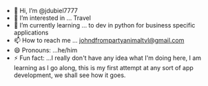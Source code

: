 - 👋 Hi, I’m @jdubiel7777
- 👀 I’m interested in ... Travel
- 🌱 I’m currently learning ... to dev in python for business specific applications
- 📫 How to reach me ... johndfrompartyanimaltvl@gmail.com
- 😄 Pronouns: ...he/him
- ⚡ Fun fact: ...I really don't have any idea what I'm doing here, I am learning as I go along, this is my first attempt at any sort of app development, we shall see how it goes.

<!---
jdubiel7777/jdubiel7777 is a ✨ special ✨ repository because its `README.md` (this file) appears on your GitHub profile.
You can click the Preview link to take a look at your changes.
--->
